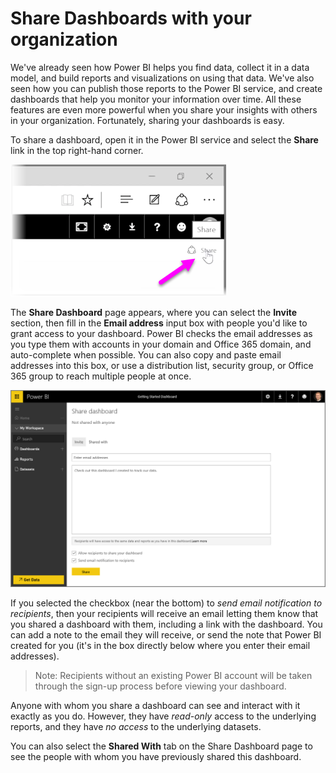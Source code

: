 <properties
   pageTitle="Share Dashboards with your organization"
   description="Let others see your amazing dashboards with ease"
   services="powerbi"
   documentationCenter=""
   authors="davidiseminger"
   manager="erikre"
   backup=""
   editor=""
   tags=""
   qualityFocus="no"
   qualityDate=""
   featuredVideoId="0tUwn8DHo3s"
   featuredVideoThumb=""
   courseDuration="7m"/>

<tags
   ms.service="powerbi"
   ms.devlang="NA"
   ms.topic="get-started-article"
   ms.tgt_pltfrm="NA"
   ms.workload="powerbi"
   ms.date="09/06/2017"
   ms.author="davidi"/>

# Share Dashboards with your organization

We've already seen how Power BI helps you find data, collect it in a data model, and build reports and visualizations on using that data. We've also seen how you can publish those reports to the Power BI service, and create dashboards that help you monitor your information over time. All these features are even more powerful when you share your insights with others in your organization. Fortunately, sharing your dashboards is easy.

To share a dashboard, open it in the Power BI service and select the **Share** link in the top right-hand corner.

![](media/powerbi-learning-4-4-share-dashboards/4-4_1.png)

The **Share Dashboard** page appears, where you can select the **Invite** section, then fill in the **Email address** input box with people you'd like to grant access to your dashboard. Power BI checks the email addresses as you type them with accounts in your domain and Office 365 domain, and auto-complete when possible. You can also copy and paste email addresses into this box, or use a distribution list, security group, or Office 365 group to reach multiple people at once.

![](media/powerbi-learning-4-4-share-dashboards/4-4_2.png)

If you selected the checkbox (near the bottom) to *send email notification to recipients*, then your recipients will receive an email letting them know that you shared a dashboard with them, including a link with the dashboard. You can add a note to the email they will receive, or send the note that Power BI created for you (it's in the box directly below where you enter their email addresses).

> Note: Recipients without an existing Power BI account will be taken through the sign-up process before viewing your dashboard.

Anyone with whom you share a dashboard can see and interact with it exactly as you do. However, they have *read-only* access to the underlying reports, and they have *no access* to the underlying datasets.

You can also select the **Shared With** tab on the Share Dashboard page to see the people with whom you have previously shared this dashboard.
